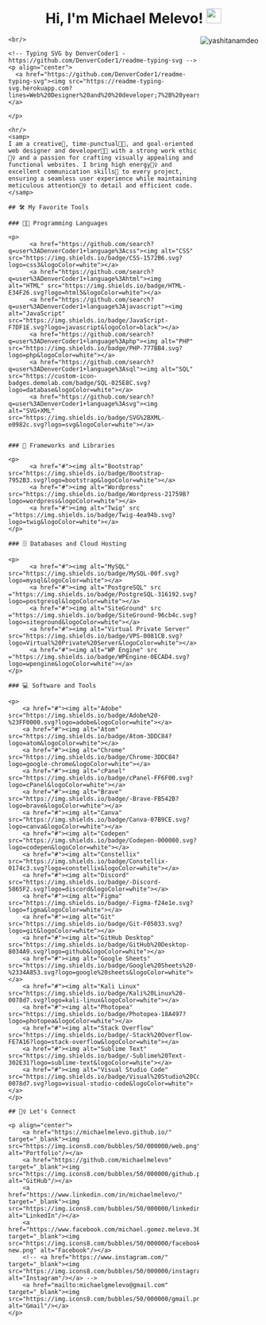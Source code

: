 <h1 align="center">
	Hi, I'm Michael Melevo!
	  <img src="https://media.giphy.com/media/hvRJCLFzcasrR4ia7z/giphy.gif" width="30"></h1>
	 <img src="https://komarev.com/ghpvc/?username=yashitanamdeo&label=Profile%20Views&color=0e75b6&style=flat" align='right' alt="yashitanamdeo" />
	<!--  <img src="https://gpvc.arturio.dev/yashitanamdeo" alt="Profile views" align='right'/> <a href="https://github.com/yashitanamdeo/yashitanamdeo/"> </a> update  -->
	
	<br/>
	
	<!-- Typing SVG by DenverCoder1 - https://github.com/DenverCoder1/readme-typing-svg -->
	<p align="center">
	  <a href="https://github.com/DenverCoder1/readme-typing-svg"><img src="https://readme-typing-svg.herokuapp.com?lines=Web%20Designer%20and%20%20developer;7%2B%20years%20of%20coding%20experience;Always%20learning%20new%20things&center=true&width=380&height=45"></a>
	  
	</p>
	
	<hr/>
	<samp>
	I am a creative🎡, time-punctual👩‍🎓, and goal-oriented web designer and developer👩‍💻 with a strong work ethic🙇‍♀️ and a passion for crafting visually appealing and functional websites. I bring high energy🤹‍♀️ and excellent communication skills👐 to every project, ensuring a seamless user experience while maintaining meticulous attention🕵️‍♀️ to detail and efficient code.
	</samp>
	
	## 🛠️ My Favorite Tools
	
	### 👨‍💻 Programming Languages
	
	<p>
		  <a href="https://github.com/search?q=user%3ADenverCoder1+language%3Acss"><img alt="CSS" src="https://img.shields.io/badge/CSS-1572B6.svg?logo=css3&logoColor=white"></a>
		  <a href="https://github.com/search?q=user%3ADenverCoder1+language%3Ahtml"><img alt="HTML" src="https://img.shields.io/badge/HTML-E34F26.svg?logo=html5&logoColor=white"></a>
		  <a href="https://github.com/search?q=user%3ADenverCoder1+language%3Ajavascript"><img alt="JavaScript" src="https://img.shields.io/badge/JavaScript-F7DF1E.svg?logo=javascript&logoColor=black"></a>
		  <a href="https://github.com/search?q=user%3ADenverCoder1+language%3Aphp"><img alt="PHP" src="https://img.shields.io/badge/PHP-777BB4.svg?logo=php&logoColor=white"></a>
		  <a href="https://github.com/search?q=user%3ADenverCoder1+language%3Asql"><img alt="SQL" src="https://custom-icon-badges.demolab.com/badge/SQL-025E8C.svg?logo=database&logoColor=white"></a>
		  <a href="https://github.com/search?q=user%3ADenverCoder1+language%3Asvg"><img alt="SVG+XML" src="https://img.shields.io/badge/SVG%2BXML-e0982c.svg?logo=svg&logoColor=white"></a>
		  
	
	### 🧰 Frameworks and Libraries
	
	<p>
		  <a href="#"><img alt="Bootstrap" src="https://img.shields.io/badge/Bootstrap-7952B3.svg?logo=bootstrap&logoColor=white"></a>
		  <a href="#"><img alt="Wordpress" src="https://img.shields.io/badge/Wordpress-21759B?logo=wordpress&logoColor=white"></a>
		  <a href="#"><img alt="Twig" src ="https://img.shields.io/badge/Twig-4ea94b.svg?logo=twig&logoColor=white"></a>
	</p>
	
	### 🗄️ Databases and Cloud Hosting
	
	<p>
		  <a href="#"><img alt="MySQL" src="https://img.shields.io/badge/MySQL-00f.svg?logo=mysql&logoColor=white"></a>
		  <a href="#"><img alt="PostgreSQL" src ="https://img.shields.io/badge/PostgreSQL-316192.svg?logo=postgresql&logoColor=white"></a>
		  <a href="#"><img alt="SiteGround" src ="https://img.shields.io/badge/SiteGround-96cb4c.svg?logo=siteground&logoColor=white"></a>
		  <a href="#"><img alt="Virtual Private Server" src="https://img.shields.io/badge/VPS-0081CB.svg?logo=Virtual%20Private%20Server&logoColor=white"></a>
		  <a href="#"><img alt="WP Engine" src ="https://img.shields.io/badge/WPEngine-0ECAD4.svg?logo=wpengine&logoColor=white"></a>
	</p>
	
	### 💻 Software and Tools
	
	<p>
		<a href="#"><img alt="Adobe" src="https://img.shields.io/badge/Adobe%20-%23FF0000.svg?logo=adobe&logoColor=white"></a>
		<a href="#"><img alt="Atom" src="https://img.shields.io/badge/Atom-3DDC84?logo=atom&logoColor=white"></a>
		<a href="#"><img alt="Chrome" src="https://img.shields.io/badge/Chrome-3DDC84?logo=google-chrome&logoColor=white"></a>
		<a href="#"><img alt="cPanel" src="https://img.shields.io/badge/cPanel-FF6F00.svg?logo=cPanel&logoColor=white"></a>
		<a href="#"><img alt="Brave" src="https://img.shields.io/badge/-Brave-FB542B?logo=brave&logoColor=white"></a>
		<a href="#"><img alt="Canva" src="https://img.shields.io/badge/Canva-07B9CE.svg?logo=canva&logoColor=white"></a>
		<a href="#"><img alt="Codepen" src="https://img.shields.io/badge/Codepen-000000.svg?logo=codepen&logoColor=white"></a>
		<a href="#"><img alt="Constellix" src="https://img.shields.io/badge/Constellix-0174c3.svg?logo=constellix&logoColor=white"></a>
		<a href="#"><img alt="Discord" src="https://img.shields.io/badge/-Discord-5865F2.svg?logo=discord&logoColor=white"></a>
		<a href="#"><img alt="Figma" src="https://img.shields.io/badge/-Figma-f24e1e.svg?logo=figma&logoColor=white"></a>
		<a href="#"><img alt="Git" src="https://img.shields.io/badge/Git-F05033.svg?logo=git&logoColor=white"></a>
		<a href="#"><img alt="GitHub Desktop" src="https://img.shields.io/badge/GitHub%20Desktop-8034A9.svg?logo=github&logoColor=white"></a>
		<a href="#"><img alt="Google Sheets" src="https://img.shields.io/badge/Google%20Sheets%20-%2334A853.svg?logo=google%20sheets&logoColor=white"></a>
		<a href="#"><img alt="Kali Linux" src="https://img.shields.io/badge/Kali%20Linux%20-0078d7.svg?logo=kali-linux&logoColor=white"></a>
		<a href="#"><img alt="Photopea" src="https://img.shields.io/badge/Photopea-18A497?logo=photopea&logoColor=white"></a>
		<a href="#"><img alt="Stack Overflow" src="https://img.shields.io/badge/-Stack%20Overflow-FE7A16?logo=stack-overflow&logoColor=white"></a>
		<a href="#"><img alt="Sublime Text" src="https://img.shields.io/badge/-Sublime%20Text-302E31?logo=sublime-text&logoColor=white"></a>
		<a href="#"><img alt="Visual Studio Code" src="https://img.shields.io/badge/Visual%20Studio%20Code-0078d7.svg?logo=visual-studio-code&logoColor=white"></a>
	</p>
	
	## 🙋‍♀️ Let's Connect
	
	<p align="center">
		<a href="https://michaelmelevo.github.io/" target="_blank"><img src="https://img.icons8.com/bubbles/50/000000/web.png" alt="Portfolio"/></a>
		<a href="https://github.com/michaelmelevo" target="_blank"><img src="https://img.icons8.com/bubbles/50/000000/github.png" alt="GitHub"/></a>
		<a href="https://www.linkedin.com/in/michaelmelevo/" target="_blank"><img src="https://img.icons8.com/bubbles/50/000000/linkedin.png" alt="LinkedIn"/></a>
		<a href="https://www.facebook.com/michael.gomez.melevo.30/" target="_blank"><img src="https://img.icons8.com/bubbles/50/000000/facebook-new.png" alt="Facebook"/></a>
		<!-- <a href="https://www.instagram.com/" target="_blank"><img src="https://img.icons8.com/bubbles/50/000000/instagram.png" alt="Instagram"/></a> -->
		<a href="mailto:michaelgmelevo@gmail.com" target="_blank"><img src="https://img.icons8.com/bubbles/50/000000/gmail.png" alt="Gmail"/></a>
	</p>
	
	
